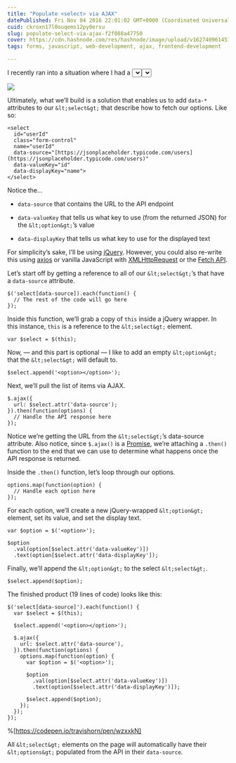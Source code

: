 ```yaml
---
title: "Populate <select> via AJAX"
datePublished: Fri Nov 04 2016 22:01:02 GMT+0000 (Coordinated Universal Time)
cuid: ckroxn17l0ouqems12py0ersu
slug: populate-select-via-ajax-f2f088a47750
cover: https://cdn.hashnode.com/res/hashnode/image/upload/v1627409614519/nWTB20SRf.jpeg
tags: forms, javascript, web-development, ajax, frontend-development

---
```



I recently ran into a situation where I had a <select> input and I wanted to populate it with a list of options from an API endpoint. In fact, I had multiple <select>s on the same page and I wanted to do it for all of them. I’ll show you the process I went through to build an easy solution.

![](https://cdn.hashnode.com/res/hashnode/image/upload/v1627409611841/gaft8iQcj.jpeg)

Ultimately, what we’ll build is a solution that enables us to add `data-*` attributes to our `&lt;select&gt;` that describe how to fetch our options. Like so:

```
<select
  id="userId"
  class="form-control"
  name="userId"
  data-source="[https://jsonplaceholder.typicode.com/users](https://jsonplaceholder.typicode.com/users)"
  data-valueKey="id"
  data-displayKey="name">
</select>
```


Notice the…

* `data-source` that contains the URL to the API endpoint

* `data-valueKey` that tells us what key to use (from the returned JSON) for the `&lt;option&gt;`’s value

* `data-displayKey` that tells us what key to use for the displayed text

For simplicity’s sake, I’ll be using [jQuery](https://jquery.com/). However, you could also re-write this using [axios](https://github.com/axios/axios) or vanilla JavaScript with [XMLHttpRequest](https://developer.mozilla.org/en-US/docs/Web/API/XMLHttpRequest) or the [Fetch API](https://developer.mozilla.org/en-US/docs/Web/API/Fetch_API).

Let’s start off by getting a reference to all of our `&lt;select&gt;`’s that have a `data-source` attribute.

```
$('select[data-source]).each(function() {
  // The rest of the code will go here
});
```


Inside this function, we’ll grab a copy of `this` inside a jQuery wrapper. In this instance, `this` is a reference to the `&lt;select&gt;` element.

```
var $select = $(this);
```


Now, — and this part is optional — I like to add an empty `&lt;option&gt;` that the `&lt;select&gt;` will default to.

```
$select.append('<option></option>');
```


Next, we’ll pull the list of items via AJAX.

```
$.ajax({
  url: $select.attr('data-source');
}).then(function(options) {
  // Handle the API response here
});
```


Notice we’re getting the URL from the `&lt;select&gt;`’s data-source attribute. Also notice, since `$.ajax()` is a [Promise](https://developer.mozilla.org/en-US/docs/Web/JavaScript/Reference/Global_Objects/Promise), we’re attaching a `.then()` function to the end that we can use to determine what happens once the API response is returned.

Inside the `.then()` function, let’s loop through our options.

```
options.map(function(option) {
  // Handle each option here
});
```


For each option, we’ll create a new jQuery-wrapped `&lt;option&gt;` element, set its value, and set the display text.

```
var $option = $('<option>');

$option
  .val(option[$select.attr('data-valueKey')])
  .text(option[$select.attr('data-displayKey']);
```


Finally, we’ll append the `&lt;option&gt;` to the select `&lt;select&gt;`.

```
$select.append($option);
```


The finished product (19 lines of code) looks like this:

```
$('select[data-source]').each(function() {
  var $select = $(this);
  
  $select.append('<option></option>');
  
  $.ajax({
    url: $select.attr('data-source'),
  }).then(function(options) {
    options.map(function(option) {
      var $option = $('<option>');
      
      $option
        .val(option[$select.attr('data-valueKey')])
        .text(option[$select.attr('data-displayKey')]);
      
      $select.append($option);
    });
  });
});
```

%[https://codepen.io/travishorn/pen/wzxxkN]

All `&lt;select&gt;` elements on the page will automatically have their `&lt;options&gt;` populated from the API in their `data-source`.